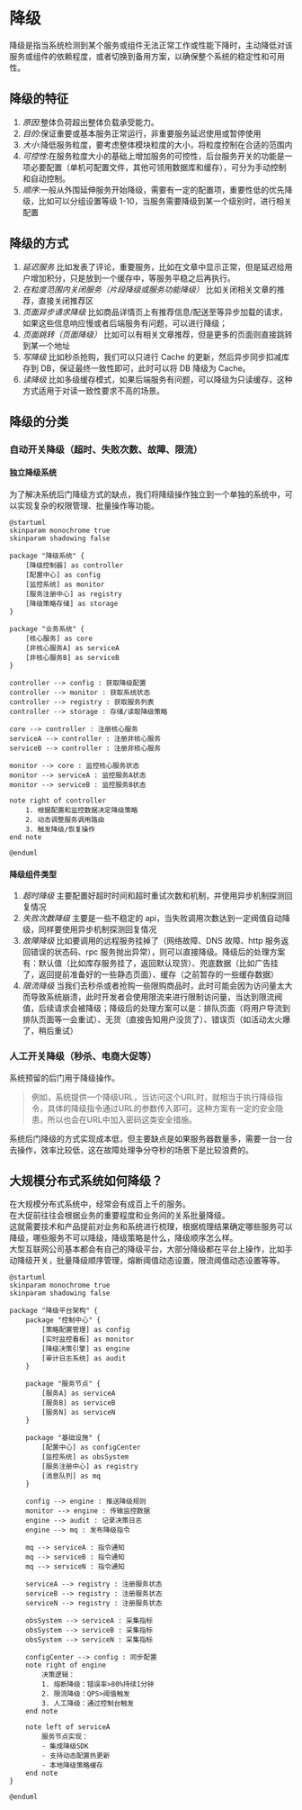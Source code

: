 # 降级

降级是指当系统检测到某个服务或组件无法正常工作或性能下降时，主动降低对该服务或组件的依赖程度，或者切换到备用方案，以确保整个系统的稳定性和可用性。

## 降级的特征
1. *原因*:整体负荷超出整体负载承受能⼒。
2. *⽬的*:保证重要或基本服务正常运⾏，⾮重要服务延迟使⽤或暂停使⽤
3. *⼤⼩*:降低服务粒度，要考虑整体模块粒度的⼤⼩，将粒度控制在合适的范围内
4. *可控性*:在服务粒度⼤⼩的基础上增加服务的可控性，后台服务开关的功能是⼀项必要配置（单机可配置⽂件，其他可领⽤数据库和缓存），可分为⼿动控制和⾃动控制。
5. *顺序*:⼀般从外围延伸服务开始降级，需要有⼀定的配置项，重要性低的优先降级，⽐如可以分组设置等级 1-10，当服务需要降级到某⼀个级别时，进⾏相关配置

## 降级的⽅式
1. *延迟服务*
⽐如发表了评论，重要服务，⽐如在⽂章中显示正常，但是延迟给⽤户增加积分，只是放到⼀个缓存中，等服务平稳之后再执⾏。
2. *在粒度范围内关闭服务（⽚段降级或服务功能降级）*
⽐如关闭相关⽂章的推荐，直接关闭推荐区
3. *⻚⾯异步请求降级*
⽐如商品详情⻚上有推荐信息/配送⾄等异步加载的请求，如果这些信息响应慢或者后端服务有问题，可以进⾏降级；
4. *⻚⾯跳转（⻚⾯降级）*
⽐如可以有相关⽂章推荐，但是更多的⻚⾯则直接跳转到某⼀个地址
5. *写降级*
比如秒杀抢购，我们可以只进行 Cache 的更新，然后异步同步扣减库存到 DB，保证最终⼀致性即可，此时可以将 DB 降级为 Cache。
6. *读降级*
比如多级缓存模式，如果后端服务有问题，可以降级为只读缓存，这种⽅式适⽤于对读⼀致性要求不⾼的场景。


## 降级的分类
### 自动开关降级（超时、失败次数、故障、限流）
#### 独立降级系统
为了解决系统后门降级方式的缺点，我们将降级操作独立到一个单独的系统中，可以实现复杂的权限管理、批量操作等功能。
```plantuml
@startuml
skinparam monochrome true
skinparam shadowing false

package "降级系统" {
    [降级控制器] as controller
    [配置中心] as config
    [监控系统] as monitor
    [服务注册中心] as registry
    [降级策略存储] as storage
}

package "业务系统" {
    [核心服务] as core
    [非核心服务A] as serviceA
    [非核心服务B] as serviceB
}

controller --> config : 获取降级配置
controller --> monitor : 获取系统状态
controller --> registry : 获取服务列表
controller --> storage : 存储/读取降级策略

core --> controller : 注册核心服务
serviceA --> controller : 注册非核心服务
serviceB --> controller : 注册非核心服务

monitor --> core : 监控核心服务状态
monitor --> serviceA : 监控服务A状态
monitor --> serviceB : 监控服务B状态

note right of controller
    1. 根据配置和监控数据决定降级策略
    2. 动态调整服务调用路由
    3. 触发降级/恢复操作
end note

@enduml
```
#### 降级组件类型
1. *超时降级*
主要配置好超时时间和超时重试次数和机制，并使⽤异步机制探测回复情况
2. *失败次数降级*
主要是⼀些不稳定的 api，当失败调⽤次数达到⼀定阀值⾃动降级，同样要使⽤异步机制探测回复情况
3. *故障降级*
⽐如要调⽤的远程服务挂掉了（⽹络故障、DNS 故障、http 服务返回错误的状态码、rpc 服务抛出异常），则可以直接降级。降级后的处理⽅案有：默认值（⽐如库存服务挂了，返回默认现货）、兜底数据（⽐如⼴告挂了，返回提前准备好的⼀些静态⻚⾯）、缓存（之前暂存的⼀些缓存数据）
4. *限流降级*
当我们去秒杀或者抢购⼀些限购商品时，此时可能会因为访问量太⼤⽽导致系统崩溃，此时开发者会使⽤限流来进⾏限制访问量，当达到限流阀值，后续请求会被降级；降级后的处理⽅案可以是：排队⻚⾯（将⽤户导流到排队⻚⾯等⼀会重试）、⽆货（直接告知⽤户没货了）、错误⻚（如活动太⽕爆了，稍后重试）
### 人工开关降级（秒杀、电商⼤促等）
系统预留的后门用于降级操作。
> 例如，系统提供一个降级URL，当访问这个URL时，就相当于执行降级指令，具体的降级指令通过URL的参数传入即可。这种方案有一定的安全隐患，所以也会在URL中加入密码这类安全措施。

系统后门降级的方式实现成本低，但主要缺点是如果服务器数量多，需要一台一台去操作，效率比较低，这在故障处理争分夺秒的场景下是比较浪费的。

## ⼤规模分布式系统如何降级？
在⼤规模分布式系统中，经常会有成百上千的服务。  
在⼤促前往往会根据业务的重要程度和业务间的关系批量降级。  
这就需要技术和产品提前对业务和系统进⾏梳理，根据梳理结果确定哪些服务可以降级，哪些服务不可以降级，降级策略是什么，降级顺序怎么样。  
⼤型互联⽹公司基本都会有⾃⼰的降级平台，⼤部分降级都在平台上操作，⽐如⼿动降级开关，批量降级顺序管理，熔断阈值动态设置，限流阈值动态设置等等。

```plantuml
@startuml
skinparam monochrome true
skinparam shadowing false

package "降级平台架构" {
    package "控制中心" {
        [策略配置管理] as config
        [实时监控看板] as monitor
        [降级决策引擎] as engine
        [审计日志系统] as audit
    }

    package "服务节点" {
        [服务A] as serviceA
        [服务B] as serviceB
        [服务N] as serviceN
    }

    package "基础设施" {
        [配置中心] as configCenter
        [监控系统] as obsSystem
        [服务注册中心] as registry
        [消息队列] as mq
    }

    config --> engine : 推送降级规则
    monitor --> engine : 传输监控数据
    engine --> audit : 记录决策日志
    engine --> mq : 发布降级指令

    mq --> serviceA : 指令通知
    mq --> serviceB : 指令通知
    mq --> serviceN : 指令通知

    serviceA --> registry : 注册服务状态
    serviceB --> registry : 注册服务状态
    serviceN --> registry : 注册服务状态

    obsSystem --> serviceA : 采集指标
    obsSystem --> serviceB : 采集指标
    obsSystem --> serviceN : 采集指标

    configCenter --> config : 同步配置
    note right of engine
        决策逻辑：
        1. 熔断降级：错误率>80%持续1分钟
        2. 限流降级：QPS>阈值触发
        3. 人工降级：通过控制台触发
    end note

    note left of serviceA
        服务节点实现：
        - 集成降级SDK
        - 支持动态配置热更新
        - 本地降级策略缓存
    end note
}

@enduml
```